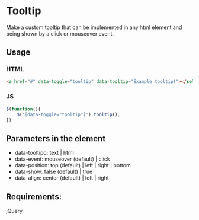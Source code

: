 # Tooltip
Make a custom tooltip that can be implemented in any html element and being shown by a click or mouseover event.

## Usage

### HTML
```html
<a href="#" data-toggle="tooltip" data-tooltip="Example tooltip!"></select>
```

### JS
```javascript
$(function(){
	$('[data-toggle="tooltip"]').tooltip();
})
```

## Parameters in the element

- data-tooltipo: text | html
- data-event: mouseover (default) | click
- data-position: top (default) | left | right | bottom
- data-show: false (default) | true
- data-align: center (default) | left | right

## Requirements:
jQuery
